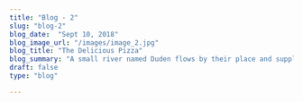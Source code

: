 ```yaml
---
title: "Blog - 2"
slug: "blog-2"
blog_date:  "Sept 10, 2018"
blog_image_url: "/images/image_2.jpg"
blog_title: "The Delicious Pizza"
blog_summary: "A small river named Duden flows by their place and supplies it with the necessary regelialia."
draft: false
type: "blog"

---
```


